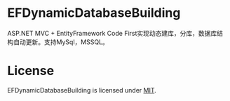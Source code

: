 # EFDynamicDatabaseBuilding
ASP.NET MVC + EntityFramework Code First实现动态建库，分库，数据库结构自动更新。支持MySql，MSSQL。

# License
EFDynamicDatabaseBuilding is licensed under [MIT](LICENSE).
